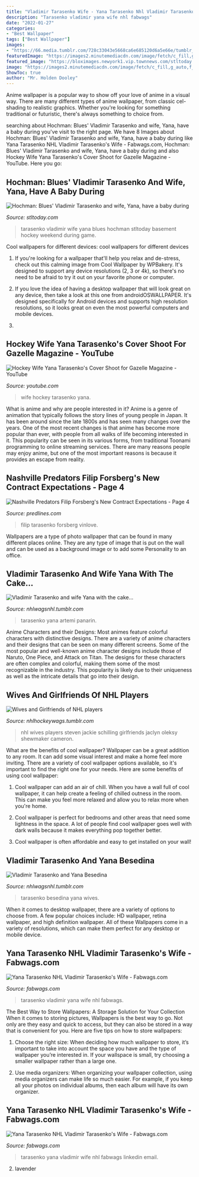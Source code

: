 ```yaml
---
title: "Vladimir Tarasenko Wife - Yana Tarasenko Nhl Vladimir Tarasenko&#039;s Wife"
description: "Tarasenko vladimir yana wife nhl fabwags"
date: "2022-01-27"
categories:
- "Best Wallpaper"
tags: ["Best Wallpaper"]
images:
- "https://66.media.tumblr.com/728c33043e5668ca6e685120d6a5e66e/tumblr_nr4lot4e5f1siydpjo1_640.jpg"
featuredImage: "https://images2.minutemediacdn.com/image/fetch/c_fill,g_auto,f_auto,h_605,w_850/https://predlines.com/files/2016/05/vladimir-tarasenko-nhl-stanley-cup-playoffs-dallas-stars-st.-louis-blues.jpg"
featured_image: "https://bloximages.newyork1.vip.townnews.com/stltoday.com/content/tncms/assets/v3/editorial/c/9f/c9ffc645-0620-50b9-b7ff-b8bfbc9b35bc/592a525e0f606.image.jpg?crop=1796%2C1010%2C0%2C71&amp;resize=1120%2C630&amp;order=crop%2Cresize"
image: "https://images2.minutemediacdn.com/image/fetch/c_fill,g_auto,f_auto,h_605,w_850/https://predlines.com/files/2016/05/vladimir-tarasenko-nhl-stanley-cup-playoffs-dallas-stars-st.-louis-blues.jpg"
ShowToc: true
author: "Mr. Holden Dooley"
---
```



Anime wallpaper is a popular way to show off your love of anime in a visual way. There are many different types of anime wallpaper, from classic cel-shading to realistic graphics. Whether you're looking for something traditional or futuristic, there's always something to choice from.

	

		
searching about Hochman: Blues&#039; Vladimir Tarasenko and wife, Yana, have a baby during you've visit to the right page. We have 8 Images about Hochman: Blues&#039; Vladimir Tarasenko and wife, Yana, have a baby during like Yana Tarasenko NHL Vladimir Tarasenko&#039;s Wife - Fabwags.com, Hochman: Blues&#039; Vladimir Tarasenko and wife, Yana, have a baby during and also Hockey Wife Yana Tarasenko&#039;s Cover Shoot for Gazelle Magazine - YouTube. Here you go:
		
    
## Hochman: Blues&#039; Vladimir Tarasenko And Wife, Yana, Have A Baby During

<img loading=lazy src="https://bloximages.newyork1.vip.townnews.com/stltoday.com/content/tncms/assets/v3/editorial/c/9f/c9ffc645-0620-50b9-b7ff-b8bfbc9b35bc/592a525e0f606.image.jpg?crop=1796%2C1010%2C0%2C71&amp;resize=1120%2C630&amp;order=crop%2Cresize" onerror="this.onerror=null;this.src='https://tse1.mm.bing.net/th?id=OIP.lWP0lk88abewdBrleXRtdgHaEK&amp;pid=15.1';" alt="Hochman: Blues&#039; Vladimir Tarasenko and wife, Yana, have a baby during">

_Source: stltoday.com_

>tarasenko vladimir wife yana blues hochman stltoday basement hockey weekend during game. 

	

Cool wallpapers for different devices:
cool wallpapers for different devices 

1. If you're looking for a wallpaper that'll help you relax and de-stress, check out this calming image from Cool Wallpaper by WPBakery. It's designed to support any device resolutions (2, 3 or 4k), so there's no need to be afraid to try it out on your favorite phone or computer.

2. If you love the idea of having a desktop wallpaper that will look great on any device, then take a look at this one from androidOSWALLPAPER. It's designed specifically for Android devices and supports high resolution resolutions, so it looks great on even the most powerful computers and mobile devices.

3.

    
## Hockey Wife Yana Tarasenko&#039;s Cover Shoot For Gazelle Magazine - YouTube

<img loading=lazy src="https://i.ytimg.com/vi/tD03MJtLCGw/maxresdefault.jpg" onerror="this.onerror=null;this.src='https://tse2.mm.bing.net/th?id=OIP.Q8Pc21rzB7lHotFlBQ6rKwHaEK&amp;pid=15.1';" alt="Hockey Wife Yana Tarasenko&#039;s Cover Shoot for Gazelle Magazine - YouTube">

_Source: youtube.com_

>wife hockey tarasenko yana. 

	

What is anime and why are people interested in it?
Anime is a genre of animation that typically follows the story lines of young people in Japan. It has been around since the late 1800s and has seen many changes over the years. One of the most recent changes is that anime has become more popular than ever, with people from all walks of life becoming interested in it. This popularity can be seen in its various forms, from traditional Toonami programming to online streaming services. There are many reasons people may enjoy anime, but one of the most important reasons is because it provides an escape from reality.

    
## Nashville Predators Filip Forsberg&#039;s New Contract Expectations - Page 4

<img loading=lazy src="https://images2.minutemediacdn.com/image/fetch/c_fill,g_auto,f_auto,h_605,w_850/https://predlines.com/files/2016/05/vladimir-tarasenko-nhl-stanley-cup-playoffs-dallas-stars-st.-louis-blues.jpg" onerror="this.onerror=null;this.src='https://tse2.mm.bing.net/th?id=OIP.rNBoaDnPSaALM3IHgaB9oAHaFR&amp;pid=15.1';" alt="Nashville Predators Filip Forsberg&#039;s New Contract Expectations - Page 4">

_Source: predlines.com_

>filip tarasenko forsberg vinlove. 

	



Wallpapers are a type of photo wallpaper that can be found in many different places online. They are any type of image that is put on the wall and can be used as a background image or to add some Personality to an office.

    
## Vladimir Tarasenko And Wife Yana With The Cake...

<img loading=lazy src="https://66.media.tumblr.com/728c33043e5668ca6e685120d6a5e66e/tumblr_nr4lot4e5f1siydpjo1_640.jpg" onerror="this.onerror=null;this.src='https://tse1.mm.bing.net/th?id=OIP.dzzCGbpbpfJAFIdUt12abQHaHa&amp;pid=15.1';" alt="Vladimir Tarasenko and wife Yana with the cake...">

_Source: nhlwagsnhl.tumblr.com_

>tarasenko yana artemi panarin. 

	

Anime Characters and their Designs: Most animes feature colorful characters with distinctive designs.
There are a variety of anime characters and their designs that can be seen on many different screens. Some of the most popular and well-known anime character designs include those of Naruto, One Piece, and Attack on Titan. The designs for these characters are often complex and colorful, making them some of the most recognizable in the industry. This popularity is likely due to their uniqueness as well as the intricate details that go into their design.

    
## Wives And Girlfriends Of NHL Players

<img loading=lazy src="http://68.media.tumblr.com/4682df2f4a96c743e5bc8cfca2955e47/tumblr_o2brqqQYDH1sznyklo1_1280.jpg" onerror="this.onerror=null;this.src='https://tse3.mm.bing.net/th?id=OIP.L0L0-R71heb3cXcqgBm5vAHaJo&amp;pid=15.1';" alt="Wives and Girlfriends of NHL players">

_Source: nhlhockeywags.tumblr.com_

>nhl wives players steven jackie schilling girlfriends jaclyn oleksy shewmaker cameron. 

	

What are the benefits of cool wallpaper?
Wallpaper can be a great addition to any room. It can add some visual interest and make a home feel more inviting. There are a variety of cool wallpaper options available, so it's important to find the right one for your needs. Here are some benefits of using cool wallpaper: 
1. Cool wallpaper can add an air of chill. When you have a wall full of cool wallpaper, it can help create a feeling of chilled outness in the room. This can make you feel more relaxed and allow you to relax more when you're home. 

2. Cool wallpaper is perfect for bedrooms and other areas that need some lightness in the space. A lot of people find cool wallpaper goes well with dark walls because it makes everything pop together better. 

3. Cool wallpaper is often affordable and easy to get installed on your wall!

    
## Vladimir Tarasenko And Yana Besedina

<img loading=lazy src="https://64.media.tumblr.com/91129a83b4fd58455913fc7d0907d8e2/tumblr_neuy1xXpLN1siydpjo1_500.jpg" onerror="this.onerror=null;this.src='https://tse4.mm.bing.net/th?id=OIP.J6TssPB34ME5fZccVvnNoQHaHa&amp;pid=15.1';" alt="Vladimir Tarasenko and Yana Besedina">

_Source: nhlwagsnhl.tumblr.com_

>tarasenko besedina yana wives. 

	

When it comes to desktop wallpaper, there are a variety of options to choose from. A few popular choices include: HD wallpaper, retina wallpaper, and high definition wallpaper. All of these Wallpapers come in a variety of resolutions, which can make them perfect for any desktop or mobile device. 

    
## Yana Tarasenko NHL Vladimir Tarasenko&#039;s Wife - Fabwags.com

<img loading=lazy src="http://fabwags.com/wp-content/uploads/2016/05/vladimir-tarasenko-yana-tarasenko-3.jpg" onerror="this.onerror=null;this.src='https://tse4.mm.bing.net/th?id=OIP.EUi0mFaE_67bWtZ41whOFgHaHr&amp;pid=15.1';" alt="Yana Tarasenko NHL Vladimir Tarasenko&#039;s Wife - Fabwags.com">

_Source: fabwags.com_

>tarasenko vladimir yana wife nhl fabwags. 

	

The Best Way to Store Wallpapers: A Storage Solution for Your Collection
When it comes to storing pictures, Wallpapers is the best way to go. Not only are they easy and quick to access, but they can also be stored in a way that is convenient for you. Here are five tips on how to store wallpapers:
1) Choose the right size: When deciding how much wallpaper to store, it’s important to take into account the space you have and the type of wallpaper you’re interested in. If your wallspace is small, try choosing a smaller wallpaper rather than a large one.

2) Use media organizers: When organizing your wallpaper collection, using media organizers can make life so much easier. For example, if you keep all your photos on individual albums, then each album will have its own organizer.

    
## Yana Tarasenko NHL Vladimir Tarasenko&#039;s Wife - Fabwags.com

<img loading=lazy src="https://fabwags.com/wp-content/uploads/2016/05/vladimir-tarasenko-yana-tarasenko-7.jpg" onerror="this.onerror=null;this.src='https://tse4.mm.bing.net/th?id=OIP.84yXzu3dYQsWPrOJLW46_wAAAA&amp;pid=15.1';" alt="Yana Tarasenko NHL Vladimir Tarasenko&#039;s Wife - Fabwags.com">

_Source: fabwags.com_

>tarasenko yana vladimir wife nhl fabwags linkedin email. 

	

2. lavender 

